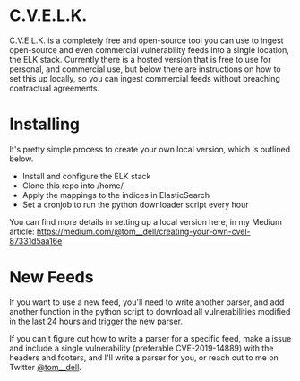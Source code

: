 # C.V.E.L.K.

C.V.E.L.K. is a completely free and open-source tool you can use to ingest open-source and even commercial vulnerability feeds into a single location, the ELK stack. Currently there is a hosted version that is free to use for personal, and commercial use, but below there are instructions on how to set this up locally, so you can ingest commercial feeds without breaching contractual agreements.

# Installing 

It's pretty simple process to create your own local version, which is outlined below.

* Install and configure the ELK stack
* Clone this repo into /home/
* Apply the mappings to the indices in ElasticSearch
* Set a cronjob to run the python downloader script every hour

You can find more details in setting up a local version here, in my Medium article: https://medium.com/@tom__dell/creating-your-own-cvel-87331d5aa16e

# New Feeds 
If you want to use a new feed, you'll need to write another parser, and add another function in the python script to download all vulnerabilities modified in the last 24 hours and trigger the new parser.

If you can't figure out how to write a parser for a specific feed, make a issue and include a single vulnerability (preferable CVE-2019-14889) with the headers and footers, and I'll write a parser for you, or reach out to me on Twitter [@tom__dell](https://twitter.com/tom__dell).
